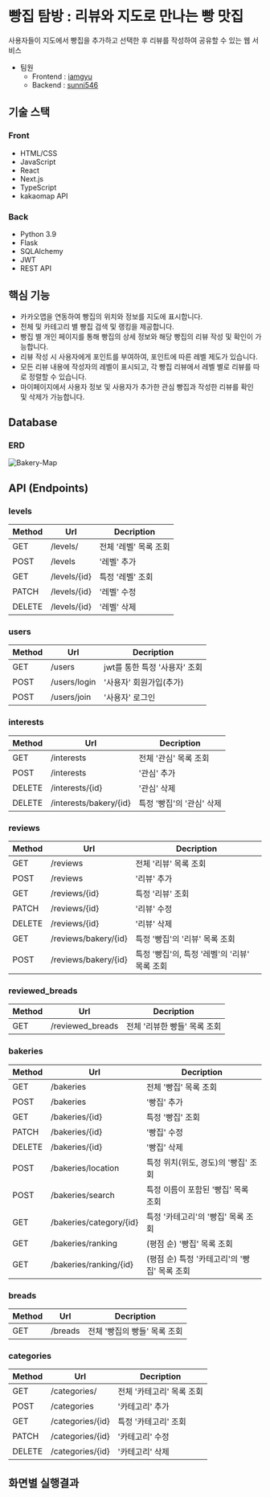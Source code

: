 # 빵집 탐방 : 리뷰와 지도로 만나는 빵 맛집
사용자들이 지도에서 빵집을 추가하고 선택한 후 리뷰를 작성하여 공유할 수 있는 웹 서비스
<br>
- 팀원
    - Frontend : [iamgyu](https://github.com/iamgyu)
    - Backend : [sunni546](https://github.com/sunni546)

## 기술 스택
### Front
- HTML/CSS
- JavaScript
- React
- Next.js
- TypeScript
- kakaomap API
### Back
- Python 3.9
- Flask
- SQLAlchemy
- JWT
- REST API

## 핵심 기능
- 카카오맵을 연동하여 빵집의 위치와 정보를 지도에 표시합니다.
- 전체 및 카테고리 별 빵집 검색 및 랭킹을 제공합니다.
- 빵집 별 개인 페이지를 통해 빵집의 상세 정보와 해당 빵집의 리뷰 작성 및 확인이 가능합니다.
- 리뷰 작성 시 사용자에게 포인트를 부여하여, 포인트에 따른 레벨 제도가 있습니다.
- 모든 리뷰 내용에 작성자의 레벨이 표시되고, 각 빵집 리뷰에서 레벨 별로 리뷰를 따로 정렬할 수 있습니다.
- 마이페이지에서 사용자 정보 및 사용자가 추가한 관심 빵집과 작성한 리뷰를 확인 및 삭제가 가능합니다.

## Database
### ERD
![Bakery-Map](</bakery-map-back/Bakery-Map.png>)

## API (Endpoints)

### levels

| Method | Url          | Decription |
| ------ | ------------ | ---------- |
| GET    | /levels/     | 전체 '레벨' 목록 조회 |
| POST   | /levels      | '레벨' 추가 |
| GET    | /levels/{id} | 특정 '레벨' 조회 |
| PATCH  | /levels/{id} | '레벨' 수정 |
| DELETE | /levels/{id} | '레벨' 삭제 |

### users

| Method | Url          | Decription |
| ------ | ------------ | ---------- |
| GET    | /users       | jwt를 통한 특정 '사용자' 조회 |
| POST   | /users/login | '사용자' 회원가입(추가) |
| POST   | /users/join  | '사용자' 로그인 |

### interests

| Method | Url                      | Decription |
| ------ | ------------------------ | ---------- |
| GET    | /interests               | 전체 '관심' 목록 조회 |
| POST   | /interests               | '관심' 추가 |
| DELETE | /interests/{id}          | '관심' 삭제 |
| DELETE | /interests/bakery/{id}   | 특정 '빵집'의 '관심' 삭제 |

### reviews

| Method | Url                  | Decription |
| ------ | -------------------- | ---------- |
| GET    | /reviews             | 전체 '리뷰' 목록 조회 |
| POST   | /reviews             | '리뷰' 추가 |
| GET    | /reviews/{id}        | 특정 '리뷰' 조회 |
| PATCH  | /reviews/{id}        | '리뷰' 수정 |
| DELETE | /reviews/{id}        | '리뷰' 삭제 |
| GET    | /reviews/bakery/{id} | 특정 '빵집'의 '리뷰' 목록 조회 |
| POST   | /reviews/bakery/{id} | 특정 '빵집'의, 특정 '레벨'의 '리뷰' 목록 조회 |

### reviewed_breads

| Method | Url                  | Decription |
| ------ | -------------------- | ---------- |
| GET    | /reviewed_breads     | 전체 '리뷰한 빵들' 목록 조회 |

### bakeries

| Method | Url                      | Decription |
| ------ | ------------------------ | ---------- |
| GET    | /bakeries                | 전체 '빵집' 목록 조회 |
| POST   | /bakeries                | '빵집' 추가 |
| GET    | /bakeries/{id}           | 특정 '빵집' 조회 |
| PATCH  | /bakeries/{id}           | '빵집' 수정 |
| DELETE | /bakeries/{id}           | '빵집' 삭제 |
| POST   | /bakeries/location       | 특정 위치(위도, 경도)의 '빵집' 조회 |
| POST   | /bakeries/search         | 특정 이름이 포함된 '빵집' 목록 조회 |
| GET    | /bakeries/category/{id}  | 특정 '카테고리'의 '빵집' 목록 조회 |
| GET    | /bakeries/ranking        | (평점 순) '빵집' 목록 조회 |
| GET    | /bakeries/ranking/{id}   | (평점 순) 특정 '카테고리'의 '빵집' 목록 조회 |

### breads

| Method | Url      | Decription |
| ------ | -------- | ---------- |
| GET    | /breads  | 전체 '빵집의 빵들' 목록 조회 |

### categories

| Method | Url              | Decription |
| ------ | ---------------- | ---------- |
| GET    | /categories/     | 전체 '카테고리' 목록 조회 |
| POST   | /categories      | '카테고리' 추가 |
| GET    | /categories/{id} | 특정 '카테고리' 조회 |
| PATCH  | /categories/{id} | '카테고리' 수정 |
| DELETE | /categories/{id} | '카테고리' 삭제 |

## 화면별 실행결과
